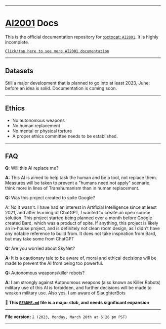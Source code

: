 
***

# [AI2001](https://github.com/seanpm2001/AI2001/) Docs

This is the official documentation repository for [:octocat: `AI2001`](https://github.com/seanpm2001/AI2001/). It is highly incomplete.

[`Click/tap here to see more AI2001 documentation`](/Docs/)

***

## Datasets

Still a major development that is planned to go into at least 2023, June; before an idea is solid. Documentation is coming soon.

***

## Ethics

- No autonomous weapons
- No human replacement
- No mental or physical torture
- A proper ethics committee needs to be established.

***

## FAQ

**Q**: Will this AI replace me?

**A:** This AI is aimed to help task the human and be a tool, not replace them. Measures will be taken to prevent a "humans need not apply" scenario, think more in lines of Transhumanism than in human replacement.

**Q:** Was this project created to spite Google?

A: No it wasn't. I have had an interest in Artificial Intelligence since at least 2021, and after learning of ChatGPT, I wanted to create an open source solution. This project started being planned over a month before Google created Bard, which was a product of spite. If anything, this project is likely an in-house project, and is definitely not clean room design, as I didn't have any notable reference to build from. It does not take inspiration from Bard, but may take some from ChatGPT

**Q:** Are you worried about SkyNet?

**A:** It is a cautionary tale to be aware of, moral and ethical decisions will be made to prevent the AI from being too powerful.

**Q:** Autonomous weapons/killer robots?

**A:** I am strongly against Autonomous weapons (also known as Killer Robots) military use of this AI is forbidden, and further decisions will be made to weaken military use. Also yes, I am aware of SlaughterBots

**🌱️ This [`README.md`](/README.md) file is a major stub, and needs significant expansion**

***

**File version:** `2 (2023, Monday, March 20th at 6:26 pm PST)`

***
